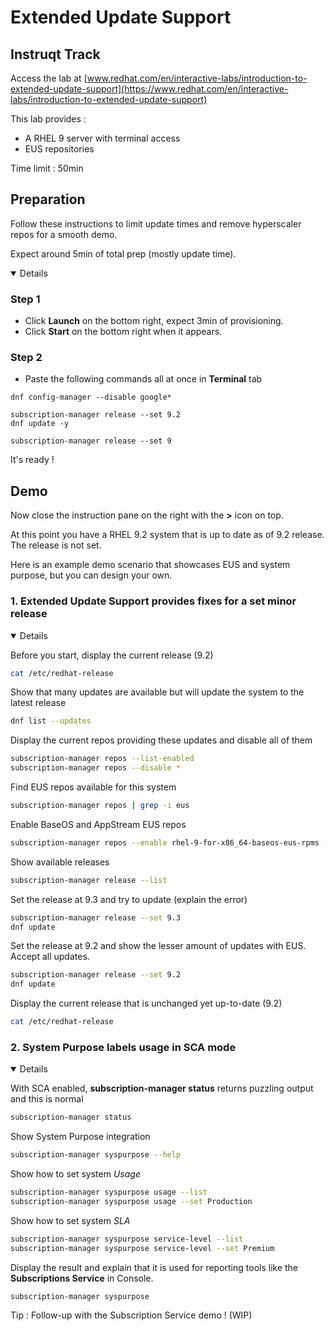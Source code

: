 # Extended Update Support

## Instruqt Track

Access the lab at [www.redhat.com/en/interactive-labs/introduction-to-extended-update-support](https://www.redhat.com/en/interactive-labs/introduction-to-extended-update-support)

This lab provides :
- A RHEL 9 server with terminal access
- EUS repositories

Time limit : 50min

## Preparation

Follow these instructions to limit update times and remove hyperscaler repos for a smooth demo.

Expect around 5min of total prep (mostly update time).

<details open>
        
### Step 1

- Click **Launch** on the bottom right, expect 3min of provisioning.
- Click **Start** on the bottom right when it appears.

### Step 2

- Paste the following commands all at once in **Terminal** tab
```
dnf config-manager --disable google*

subscription-manager release --set 9.2
dnf update -y

subscription-manager release --set 9
```

It's ready !

</details>

## Demo

Now close the instruction pane on the right with the **>** icon on top.

At this point you have a RHEL 9.2 system that is up to date as of 9.2 release. The release is not set.

Here is an example demo scenario that showcases EUS and system purpose, but you can design your own.

### 1. Extended Update Support provides fixes for a set minor release

<details open>
        
Before you start, display the current release (9.2)       
```bash
cat /etc/redhat-release
```

Show that many updates are available but will update the system to the latest release
```bash
dnf list --updates
```

Display the current repos providing these updates and disable all of them        
```bash
subscription-manager repos --list-enabled
subscription-manager repos --disable *
```

Find EUS repos available for this system     
```bash
subscription-manager repos | grep -i eus
```

Enable BaseOS and AppStream EUS repos       
```bash
subscription-manager repos --enable rhel-9-for-x86_64-baseos-eus-rpms --enable rhel-9-for-x86_64-appstream-eus-rpms
```

Show available releases        
```bash
subscription-manager release --list
```

Set the release at 9.3 and try to update (explain the error)         
```bash
subscription-manager release --set 9.3 
dnf update
```

Set the release at 9.2 and show the lesser amount of updates with EUS. Accept all updates.         
```bash
subscription-manager release --set 9.2
dnf update
```

Display the current release that is unchanged yet up-to-date (9.2)
```bash
cat /etc/redhat-release
```

</details>

### 2. System Purpose labels usage in SCA mode

<details open>
        
With SCA enabled, **subscription-manager status** returns puzzling output and this is normal      
```bash
subscription-manager status
```

Show System Purpose integration        
```bash
subscription-manager syspurpose --help
```

Show how to set system *Usage*        
```bash
subscription-manager syspurpose usage --list
subscription-manager syspurpose usage --set Production
```

Show how to set system *SLA*        
```bash
subscription-manager syspurpose service-level --list
subscription-manager syspurpose service-level --set Premium
```

Display the result and explain that it is used for reporting tools like the **Subscriptions Service** in Console.       
```bash
subscription-manager syspurpose
```

Tip : Follow-up with the Subscription Service demo ! (WIP)
</details>
